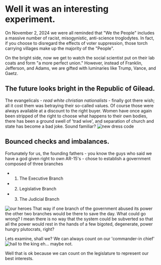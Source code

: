 # Well it was an interesting experiment.

On November 2, 2024 we were all reminded that "We the People" includes a massive number of racist, misogynistic, anti-science troglodytes. In fact, if you choose to disregard the effects of voter suppression, those torch carrying villages make up the majority of the "People". 

On the bright side, now we get to watch the social scientist put on their lab coats and form "a more perfect union." However, instead of Franklin, Jefferson, and Adams, we are gifted with luminaries like Trump, Vance, and Gaetz.
## The future looks bright in the Republic of Gilead.
The evangelicals - _read white christian nationalists_ - finally got there wish; all it cost them was betraying their so-called values. Of course those were always available at a discount to the right buyer.
Women have once again been stripped of the right to choose what happens to their own bodies, there has been a ground swell of 'trad wive', and separation of church and state has become a bad joke. Sound familiar? ![new dress code](https://cdn.mobilesyrup.com/wp-content/uploads/2017/06/the-handmaids-tale.jpg)
##  Bounced checks and imbalances.
Fortunately for us, the founding fathers - you know the guys who said we have a god given right to own AR-15's - chose to establish a government composed of three branches
-   1. The Executive Branch 
-   2. Legislative Branch
-   3. The Judicial Branch

![our heroes](https://wallpaperaccess.com/full/5664731.jpg)
That way if one branch of the government abused its power the other two branches would be there to save the day. What could go wrong? I mean there is no way that the system could be subverted so that all the power would rest in the hands of a few bigoted, degenerate, power hungry plutocrats, right?

Lets examine, shall we? We can always count on our 'commander-in chief' ![hail to the king](https://image.tmdb.org/t/p/original/7NkfBiQWyCL3HPOskZNgcFslyCr.jpg) eh... maybe not.

Well that is ok because we can count on the legislature to represent our best interests.